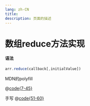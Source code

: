 ```yaml
---
lang: zh-CN
title: 
description: 页面的描述
---
```

# 数组reduce方法实现

#### 语法
```js
arr.reduce(callback[,initialValue])
```
MDN的polyfill

@[code{7-45}](./code/reduce.js)

手写
@[code{51-60}](./code/reduce.js)
